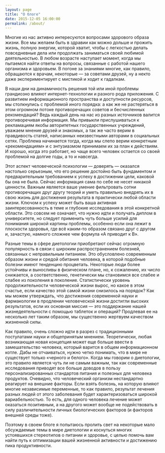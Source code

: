 ```yaml
---
layout: page
title: "О блоге"
date: 2015-12-05 16:00:00
permalink: /about/
---
```


Многие из нас активно интересуются вопросами здорового образа жизни. Все мы желаем быть в здравии как можно дольше и прожить жизнь, полную энергии, которой хватит, чтобы с легкостью делать повседневные дела или продолжать заниматься своей любимой деятельностью. В любом возрасте наступает момент, когда мы пытаемся найти ответы на вопросы, связанные с работой нашего организма и здоровьем. В погоне за знаниями многие, как правило, обращаются к врачам, некоторые — за советами друзей, ну а некто даже экспериментирует с мистикой и ходит к гадалкам.

В наши дни на динамичность решения той или иной проблемы грандиозно влияют интернет-технологии и разного рода приложения. С развитием информационного пространства и доступности ресурсов, мы столкнулись с проблемой иного порядка: а как же не растеряться в этом огромном потоке противоречащих советов и бесчисленных рекомендаций? Ведь каждый день на нас из разных источников валится противоречивая информация. Мы привыкли прислушиваться к рекламациям якобы авторитетных государственных учреждений, уважаем мнение друзей и знакомых, а так же часто верим в правдивость статей, написанных неизвестными авторами в социальных сетях. Проблема начинается тогда, когда мы слепо верим конкретным «рекомендациям» и с энтузиазмом принимаем их за план к действиям. И хорошо, когда это работает, но чаще всего человек остается со своей проблемой на долгие годы, а то и навсегда.

Этот аспект человеческой психологии — доверять — оказался настолько серьезным, что его решение достойно быть фундаментом и предварительным требованием к успеху в достижении цели, каковой бы она не была. Сейчас информация сама по себе не несет никакой ценности. Важным является ваше умение фильтровать сотни противоречащих друг другу теорий и уметь правильно внедрять их в свою жизнь для достижения результата в практически любой области жизни. Ключом к успеху может быть ваша активная заинтересованность в теме и глубокие исследования в этой конкретной области. Это совсем не означает, что нужно идти и получать диплом в университете, но следует применить чуть больше усилий для понимания широкой картины проблемы, особенно если она лежит в плоскости здоровья, где всё каким-то образом связано друг с другом и, зачастую, намного сложнее чем формула «А приводит к B».

Разные темы в сфере диетологии приобретают сейчас огромную популярность в связи с широким распространением болезней, связанных с неправильным питанием. Это обусловлено современным образом жизни и средой обитания человека, в которой подобные болезни имеют тенденцию процветать. Некоторые люди более устойчивы и выносливы в физическом плане, но, к сожалению, их число снижается, а соответственно, генетически мы становимся все слабее и слабее из поколения в поколение. Статистически уровень продолжительности человеческой жизни вырос, но какое в этом счастье, если качество этой самой жизни снизилось на порядок? Как мы можем утверждать, что достижения современной науки и фармакологии в продлении человеческой жизни достигли высоких результатов, если их основная миссия — это поддержание нашей жизнедеятельности с помощью таблеток и операций? Продлевая ее на несколько лет таким образом, мы существенно жертвуем качеством жизненной силы.

Как правило, очень сложно идти в разрез с традиционными постулатами науки и общепринятым мнением. Теоретически, любая возникающая новая концепция может еще больше ввести в замешательство человека, который варится в общем информационном котле. Дабы не отчаиваться, нужно четко понимать, что в мире не существует только «черного и белого». Когда мы говорим о диетологии, это правило является чуть ли не самым важным, так как современные исследования приводят все больше доводов в пользу персонализированных стандартов питания и полезных для человека продуктов. Очевидно, что человеческий организм нестандартно реагирует на внешние факторы. Если взять болезнь, на которую влияют многие независимые переменные, то как правило, результат лечения разных людей от этого заболевания будет характеризоваться широкой вариабельностью. То есть, для одного человека лечение может оказаться позитивным, а на другого может вообще не подействовать в силу различительности личных биологических факторов (и факторов внешней среды тоже).

Поэтому в своем блоге я попытаюсь пролить свет на некоторые мало обсуждаемые темы в мире диетологии и коснуться многих устоявшихся стереотипов о питании и здоровье, с целью помочь вам найти путь к оптимизации вашей жизненной активности и достижению пика продуктивности.
